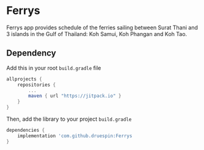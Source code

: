 # Ferrys

Ferrys app provides schedule of the ferries sailing between Surat Thani and 3 islands in the Gulf of Thailand: 
Koh Samui, Koh Phangan and Koh Tao.

## Dependency

Add this in your root `build.gradle` file
```gradle
allprojects {
	repositories {
		...
		maven { url "https://jitpack.io" }
	}
}
```

Then, add the library to your project `build.gradle`
```gradle
dependencies {
    implementation 'com.github.druespin:Ferrys
}
```
